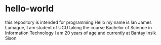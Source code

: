 # hello-world
this repository is intended for programming
Hello my name is Ian James Lumague, 
I am student of UCU taking the course Bachelor of Science in Information Technology I am 20 years of age and currently at Bantay Insik Sison
